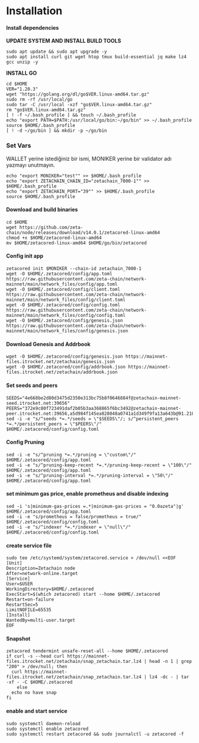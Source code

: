 # Installation

#### Install dependencies <a href="#install-dependencies" id="install-dependencies"></a>

**UPDATE SYSTEM AND INSTALL BUILD TOOLS**

```
sudo apt update && sudo apt upgrade -y
sudo apt install curl git wget htop tmux build-essential jq make lz4 gcc unzip -y
```

**INSTALL GO**

```
cd $HOME
VER="1.20.3"
wget "https://golang.org/dl/go$VER.linux-amd64.tar.gz"
sudo rm -rf /usr/local/go
sudo tar -C /usr/local -xzf "go$VER.linux-amd64.tar.gz"
rm "go$VER.linux-amd64.tar.gz"
[ ! -f ~/.bash_profile ] && touch ~/.bash_profile
echo "export PATH=$PATH:/usr/local/go/bin:~/go/bin" >> ~/.bash_profile
source $HOME/.bash_profile
[ ! -d ~/go/bin ] && mkdir -p ~/go/bin
```



### Set Vars

WALLET yerine istediğiniz bir ismi, MONIKER yerine bir validator adı yazmayı unutmayın.&#x20;

```
echo "export MONIKER="test"" >> $HOME/.bash_profile
echo "export ZETACHAIN_CHAIN_ID="zetachain_7000-1"" >> $HOME/.bash_profile
echo "export ZETACHAIN_PORT="39"" >> $HOME/.bash_profile
source $HOME/.bash_profile
```

#### Download and build binaries <a href="#download-and-build-binaries" id="download-and-build-binaries"></a>

```
cd $HOME
wget https://github.com/zeta-chain/node/releases/download/v14.0.1/zetacored-linux-amd64
chmod +x $HOME/zetacored-linux-amd64
mv $HOME/zetacored-linux-amd64 $HOME/go/bin/zetacored
```

#### Config init app

```
zetacored init $MONIKER --chain-id zetachain_7000-1
wget -O $HOME/.zetacored/config/app.toml  https://raw.githubusercontent.com/zeta-chain/network-mainnet/main/network_files/config/app.toml
wget -O $HOME/.zetacored/config/client.toml https://raw.githubusercontent.com/zeta-chain/network-mainnet/main/network_files/config/client.toml
wget -O $HOME/.zetacored/config/config.toml https://raw.githubusercontent.com/zeta-chain/network-mainnet/main/network_files/config/config.toml
wget -O $HOME/.zetacored/config/genesis.json https://raw.githubusercontent.com/zeta-chain/network-mainnet/main/network_files/config/genesis.json
```

#### Download Genesis and Addrbook

```
wget -O $HOME/.zetacored/config/genesis.json https://mainnet-files.itrocket.net/zetachain/genesis.json
wget -O $HOME/.zetacored/config/addrbook.json https://mainnet-files.itrocket.net/zetachain/addrbook.json
```

#### Set seeds and peers

```
SEEDS="4e668be2d80d3475d2350e313bc75b8f0646884f@zetachain-mainnet-seed.itrocket.net:39656"
PEERS="372e9c80f723491daf2b05b3aa368865f6bc3492@zetachain-mainnet-peer.itrocket.net:39656,a5d984f145ea828048a0741a1d349f9fa13a643b@91.210.101.148:26656,bfdd895017abc5c9f0d16f077f4fb40afbd9b8e4@131.153.154.9:26656,f55f191f5036289ce0b7c2aee5aea6a3421e4a1d@51.178.76.16:26656,ae2be7a0c7fa3b8ae777c9e88032cf7b53849cf3@8.222.212.155:26656,d98525ae59a00f7a099ddaec2a7e416e818bb210@57.128.141.153:26656,b855a804a4caf334bc74794b48608b39f05f58d5@212.126.35.133:26656,6554807a10fd2d0e34b8daeed3fee38b8ca048b6@51.91.214.146:26656,97823ae690d164453b775c53ba956e2ea1b55d1d@65.21.32.200:31656,d2579f98938f428b90619eadba01b4342a2d19bd@35.215.48.36:26656,9ffffe23d7e50bab086dd86982b06c65e56e0b30@35.210.154.98:26656"
sed -i -e "s/^seeds *=.*/seeds = \"$SEEDS\"/; s/^persistent_peers *=.*/persistent_peers = \"$PEERS\"/" $HOME/.zetacored/config/config.toml
```

#### Config Pruning

```
sed -i -e "s/^pruning *=.*/pruning = \"custom\"/" $HOME/.zetacored/config/app.toml
sed -i -e "s/^pruning-keep-recent *=.*/pruning-keep-recent = \"100\"/" $HOME/.zetacored/config/app.toml
sed -i -e "s/^pruning-interval *=.*/pruning-interval = \"50\"/" $HOME/.zetacored/config/app.toml
```

#### set minimum gas price, enable prometheus and disable indexing

```
sed -i 's|minimum-gas-prices =.*|minimum-gas-prices = "0.0azeta"|g' $HOME/.zetacored/config/app.toml
sed -i -e "s/prometheus = false/prometheus = true/" $HOME/.zetacored/config/config.toml
sed -i -e "s/^indexer *=.*/indexer = \"null\"/" $HOME/.zetacored/config/config.toml
```

#### create service file

```
sudo tee /etc/systemd/system/zetacored.service > /dev/null <<EOF
[Unit]
Description=Zetachain node
After=network-online.target
[Service]
User=$USER
WorkingDirectory=$HOME/.zetacored
ExecStart=$(which zetacored) start --home $HOME/.zetacored
Restart=on-failure
RestartSec=5
LimitNOFILE=65535
[Install]
WantedBy=multi-user.target
EOF
```

#### Snapshot

```
zetacored tendermint unsafe-reset-all --home $HOME/.zetacored
if curl -s --head curl https://mainnet-files.itrocket.net/zetachain/snap_zetachain.tar.lz4 | head -n 1 | grep "200" > /dev/null; then
  curl https://mainnet-files.itrocket.net/zetachain/snap_zetachain.tar.lz4 | lz4 -dc - | tar -xf - -C $HOME/.zetacored
    else
  echo no have snap
fi
```

#### enable and start service

```
sudo systemctl daemon-reload
sudo systemctl enable zetacored
sudo systemctl restart zetacored && sudo journalctl -u zetacored -f
```
